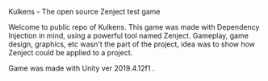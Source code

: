 Kulkens - The open source Zenject test game

Welcome to public repo of Kulkens. This game was made with Dependency Injection in mind, using a powerful tool named Zenject. 
Gameplay, game design, graphics, etc wasn't the part of the project, idea was to show how Zenject could be applied to a project. 

Game was made with Unity ver 2019.4.12f1 .